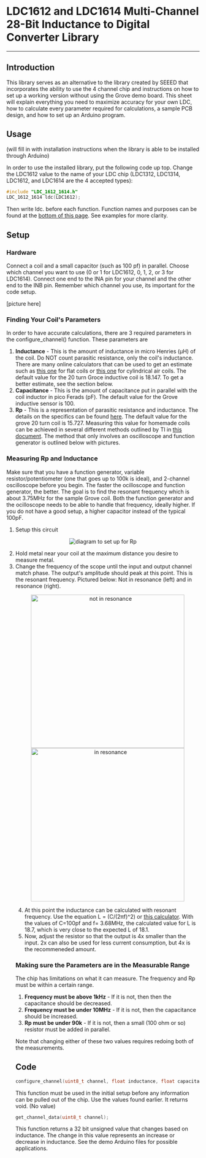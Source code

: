 # LDC1612 and LDC1614 Multi-Channel 28-Bit Inductance to Digital Converter Library

<hr>

## Introduction

This library serves as an alternative to the library created by SEEED that incorporates the ability to use the 4 channel chip and instructions on how to set up a working version without using the Grove demo board. This sheet will explain everything you need to maximize accuracy for your own LDC, how to calculate every parameter required for calculations, a sample PCB design, and how to set up an Arduino program.

## Usage

(will fill in with installation instructions when the library is able to be installed through Arduino)

In order to use the installed library, put the following code up top. Change the LDC1612 value to the name of your LDC chip (LDC1312, LDC1314, LDC1612, and LDC1614 are the 4 accepted types):
```c
#include "LDC_1612_1614.h"
LDC_1612_1614 ldc(LDC1612);
```
Then write ldc. before each function. Function names and purposes can be found at the [bottom of this page](/Code). See examples for more clarity.

## Setup

### Hardware

Connect a coil and a small capacitor (such as 100 pf) in parallel. Choose which channel you want to use (0 or 1 for LDC1612, 0, 1, 2, or 3 for LDC1614). Connect one end to the INA pin for your channel and the other end to the INB pin. Remember which channel you use, its important for the code setup.

[picture here]

### Finding Your Coil's Parameters

In order to have accurate calculations, there are 3 required parameters in the configure_channel() function. These parameters are 
1. **Inductance** - This is the amount of inductance in micro Henries (µH) of the coil. Do NOT count parasitic resistance, only the coil's inductance. There are many online calculators that can be used to get an estimate such as [this one](http://www.circuits.dk/calculator_flat_spiral_coil_inductor.htm) for flat coils or [this one](https://www.allaboutcircuits.com/tools/coil-inductance-calculator/) for cylindrical air coils. The default value for the 20 turn Groce inductive coil is 18.147. To get a better estimate, see the section below.
2. **Capacitance** - This is the amount of capacitance put in parallel with the coil inductor in pico Ferads (pF). The default value for the Grove inductive sensor is 100.
3. **Rp** - This is a representation of parasitic resistance and inductance. The details on the specifics can be found [here](https://www.ti.com/lit/an/snaa221b/snaa221b.pdf?ts=1687778558050&ref_url=https%253A%252F%252Fwww.ti.com%252Fproduct%252Fde-de%252FLDC1612). The default value for the grove 20 turn coil is 15.727. Measuring this value for homemade coils can be achieved in several different methods outlined by TI in [this document](https://www.ti.com/lit/an/snoa936/snoa936.pdf?ts=1687797220953&ref_url=https%253A%252F%252Fwww.google.com%252F). The method that only involves an oscilloscope and function generator is outlined below with pictures.

### Measuring Rp and Inductance

Make sure that you have a function generator, variable resistor/potentiometer (one that goes up to 100k is ideal), and 2-channel oscilloscope before you begin. The faster the ocilloscope and function generator, the better. The goal is to find the resonant frequency which is about 3.75MHz for the sample Grove coil. Both the function generator and the ocilloscope needs to be able to handle that frequency, ideally higher. If you do not have a good setup, a higher capacitor instead of the typical 100pF.
1. Setup this circuit
<p align="center">
  <img src="https://github.com/Quillington/LDC_1612_1614/assets/66843400/5b863a93-ff89-4c5c-96d8-009d9eebbcca" alt="diagram to set up for Rp"/>
</p>
<ol start=2>
  <li>Hold metal near your coil at the maximum distance you desire to measure metal.</li>
  <li>Change the frequency of the scope until the input and output channel match phase. The output's amplitude should peak at this point. This is the resonant frequency. Pictured below: Not in resonance (left) and in resonance (right).</li>
<p align="center">
<img src="https://github.com/Quillington/LDC_1612_1614/assets/66843400/8a34925a-9ecc-40f7-8a53-7a0f95d5843e" alt="not in resonance" width="400"/>
<img src="https://github.com/Quillington/LDC_1612_1614/assets/66843400/67159a9f-991d-4831-9e32-ea89a89eae91" alt="in resonance" width="400"/>
</p>
<ol start=4>
  <li>At this point the inductance can be calculated with resonant frequency. Use the equation L = (C/(2πf)^2) or <a href="https://www.omnicalculator.com/physics/resonant-frequency-lc">this calculator</a>. With the values of C=100pf and f= 3.68MHz, the calculated value for L is 18.7, which is very close to the expected L of 18.1.</li>
  <li>Now, adjust the resistor so that the output is 4x smaller than the input. 2x can also be used for less current consumption, but 4x is the recommeneded amount.</li>
</ol>

### Making sure the Parameters are in the Measurable Range

The chip has limitations on what it can measure. The frequency and Rp must be within a certain range.
1. **Frequency must be above 1kHz** - If it is not, then then the capacitance should be decreased.
2. **Frequency must be under 10MHz** - If it is not, then the capacitance should be increased.
3. **Rp must be under 90k** - If it is not, then a small (100 ohm or so) resistor must be added in parallel.

Note that changing either of these two values requires redoing both of the measurements.

## Code
```c
configure_channel(uint8_t channel, float inductance, float capacitance, float Rp);
```
This function must be used in the initial setup before any information can be pulled out of the chip. Use the values found earlier. It returns void. (No value)
```c
get_channel_data(uint8_t channel);
```
This function returns a 32 bit unsigned value that changes based on inductance. The change in this value represents an increase or decrease in inductance. See the demo Arduino files for possible applications.
